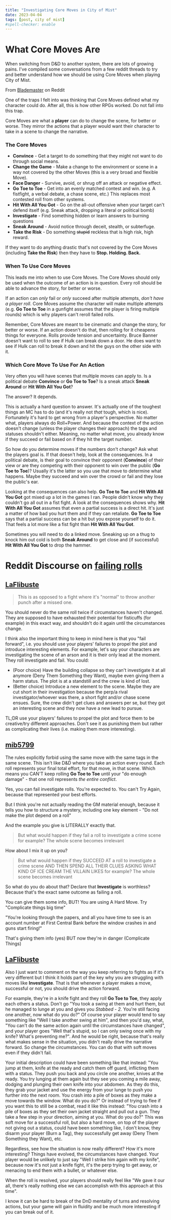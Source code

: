 ```yaml
---
title: "Investigating Core Moves in City of Mist"
date: 2023-04-04
tags: [post, city of mist]
#spell-checker: enable
---
```

# What Core Moves Are
When switching from D&D to another system, there are lots of growing pains. I've compiled some conversations from a few reddit threads to try and better understand how we should be using Core Moves when playing City of Mist.

From [Blademaster](https://www.reddit.com/r/cityofmist/comments/chshhl/new_mc_guide_overview_of_the_core_moves/) on Reddit

One of the traps I felt into was thinking that Core Moves defined what my character could do. After all, this is how other RPGs worked. Do not fall into this trap.

Core Moves are what a **player** can do to change the scene, for better or worse. They mirror the actions that a player would want their character to take in a scene to change the narrative.

### The Core Moves
- **Convince** - Get a target to do something that they might not want to do through social means.
- **Change the Game** - Make a change to the environment or scene in a way not covered by the other Moves (this is a very broad and flexible Move).
- **Face Danger** - Survive, avoid, or shrug off an attack or negative effect.
- **Go Toe to Toe** - Get into an evenly matched contest and win. (e.g. A fistfight, a verbal debate, a chase scene, etc.) This replaces most contested roll from other systems.
- **Hit With All You Got** - Go on the all-out offensive when your target can't defend itself (e.g. Sneak attack, dropping a literal or political bomb)
- **Investigate** - Find something hidden or learn answers to burning questions
- **Sneak Around** - Avoid notice through deceit, stealth, or subterfuge.
- **Take the Risk** - Do something ~~stupid~~ reckless that is high risk, high reward.

If they want to do anything drastic that's not covered by the Core Moves (including **Take the Risk**) then they have to **Stop. Holding. Back.**

### When To Use Core Moves
This leads me into when to use Core Moves. The Core Moves should only be used when the outcome of an action is in question. Every roll should be able to advance the story, for better or worse.

If an action can *only* fail or *only* succeed after multiple attempts, _don't have a player roll_. Core Moves assume the character will make multiple attempts (e.g. **Go Toe to Toe** in a gunfight assumes that the player is firing multiple rounds) which is why players can't reroll failed rolls.

Remember, Core Moves are meant to be cinematic and change the story, for better or worse. If an action doesn't do that, then rolling for it cheapens things for everyone. Rolls provide tension and uncertainty. Bruce Banner doesn't want to roll to see if Hulk can break down a door. He does want to see if Hulk can roll to break it down and hit the guys on the other side with it.

### Which Core Move To Use For An Action
Very often you will have scenes that multiple moves can apply to. Is a political debate **Convince** or **Go Toe to Toe**? Is a sneak attack **Sneak Around** or **Hit With All You Got**?

The answer? It depends.

This is actually a hard question to answer. It's actually one of the toughest things an MC has to do (and it's really not _that_ tough, which is nice). Fortunately it's hard to get wrong from a player's perspective. No matter what, players always do Roll+Power. And because the context of the action doesn't change (unless the player changes their approach) the tags and statuses shouldn't either. Meaning, no matter what move, you already know if they succeed or fail based on if they hit the target number.

So how do you determine moves if the numbers don't change? Ask what the players goal is. If that doesn't help, look at the consequences. In a political debate, is their goal to convince their opponent (**Convince**) of their view or are they competing with their opponent to win over the public (**Go Toe to Toe**)? Usually it's the latter so you use that move to determine what happens. Maybe they succeed and win over the crowd or fail and they lose the public's ear.

Looking at the consequences can also help. **Go Toe to Toe** and **Hit With All You Got** got mixed up a lot in the games I ran. People didn't know why they couldn't go all out in a fist fight. A look at the consequences shows why. **Hit With All You Got** assumes that even a partial success is a direct hit. It's just a matter of how bad you hurt them and if they can retaliate. **Go Toe to Toe** says that a partial success can be a hit but you expose yourself to do it. That feels a lot more like a fist fight than **Hit With All You Got**.

Sometimes you will need to do a linked move. Sneaking up on a thug to knock him out cold is both **Sneak Around** to get close and (if successful) **Hit With All You Got** to drop the hammer.

# Reddit Discourse on [failing rolls](https://www.reddit.com/r/cityofmist/comments/cj3fsr/players_feel_investigate_move_isnt_worth_the_risk/)

## [LaFlibuste](https://www.reddit.com/r/cityofmist/comments/cj3fsr/comment/evdp2ub/?utm_source=reddit&utm_medium=web2x&context=3)
> This is as opposed to a fight where it's "normal" to throw another punch after a missed one.

You should never do the same roll twice if circumstances haven't changed. They are supposed to have exhausted their potential for fisticuffs (for example) in this exact way, and shouldn't do it again until the circumstances change.

I think also the important thing to keep in mind here is that you "fail forward", i.e. you should use your players' failures to propel the plot and introduce interesting elements. For example, let's say your characters are investigating the scene of an arson and it is their only lead at the moment. They roll investigate and fail. You could:
- (Poor choice) Have the building collapse so they can't investigate it at all anymore (Deny Them Something they Want), maybe even giving them a harm status. The plot is at a standstill and the crew is kind of lost.
- (Better choice) Introduce a new element to the scene. Maybe they are cut short in their investigation because the perp/a rival investigator/whoever was there, a short fight and/or chase scene ensues. Sure, the crew didn't get clues and answers per se, but they got an interesting scene and they now have a new lead to pursue.

TL;DR use your players' failures to propel the plot and force them to be creative/try different approaches. Don't see it as punishing them but rather as complicating their lives (i.e. making them more interesting).

## [mib5799](https://www.reddit.com/r/cityofmist/comments/cj3fsr/comment/evdnbxa/?utm_source=reddit&utm_medium=web2x&context=3)
The rules explicitly forbid using the same move with the same tags in the same scene. This isn't like D&D where you take an action every round. Each roll represents your final total effort, for that move, in that scene. Which means you CAN'T keep rolling **Go Toe to Toe** until your "do enough damage" - that one roll represents _the entire conflict_.

Yes, you can fail investigate rolls. You're expected to. You can't Try Again, because that represented your best efforts.

But I think you're not actually reading the GM material enough, because it tells you how to structure a mystery, including one key element - "Do not make the plot depend on a roll"

And the example you give is LITERALLY exactly that.
> But what would happen if they fail a roll to investigate a crime scene for example? The whole scene becomes irrelevant

How about I mix it up on you?
> But what would happen if they SUCCEED AT a roll to investigate a crime scene AND THEN SPEND ALL THEIR CLUES ASKING WHAT KIND OF ICE CREAM THE VILLAIN LIKES for example? The whole scene becomes irrelevant

So what do you do about that? Declare that **Investigate** is worthless? Because that's the exact same outcome as failing a roll.

You can give them some info, BUT! You are using A Hard Move. Try "Complicate things big time"

"You're looking through the papers, and all you have time to see is an account number at First Central Bank before the window crashes in and guns start firing!"

That's giving them info (yes) BUT now they're in danger (Complicate Things)

## [LaFlibuste](https://www.reddit.com/user/LaFlibuste/)
Also I just want to comment on the way you keep referring to fights as if it's very different but I think it holds part of the key why you are struggling with moves like **Investigate**. That is that whenever a player makes a move, successful or not, you should drive the action forward.

For example, they're in a knife fight and they roll **Go Toe to Toe**, they apply each others a status. Don't go "You took a swing at them and hurt them, but he managed to lunge at you and gives you _Stabbed - 2._ You're still facing one another, now what do you do?" Of course your player would tend to say something like "Well I take another swing at him", and then you'd say, what, "You can't do the same action again until the circumstances have changed", and your player goes "Well that's stupid, so I can only swing once with my knife? What's preventing me?". And he would be right, because that's really what makes sense in the situation, you didn't really drive the narrative forward. So change the circumstances. You can do that with soft moves even if they didn't fail.

Your initial description could have been something like that instead: "You jump at them, knife at the ready and catch them off guard, inflicting them with a status. They push you back and you circle one another, knives at the ready. You try lunging at them again but they see you coming a mile away, dodging and plunging their own knife into your abdomen. As they do this, they grab your jacket and use the energy from your lunge to push you further into the next room. You crash into a pile of boxes as they make a move towards the window. What do you do?" Or instead of trying to flee if you want this to still be a combat, read it like this instead: "You crash into a pile of boxes as they set their own jacket straight and pull out a gun. They take a few step in your direction, aiming at you. What do you do?" This was soft move for a successful roll, but also a hard move, on top of the player not giving out a status, could have been something like, I don't know, they disarm your player (Burn a Tag), they successfully get away (Deny Them Something they Want), etc.

Regardless, see how the situation is now really different? How it's more interesting? Things have evolved, the circumstances have changed. Your player would be unlikely to just say "Well I strike him again with my knife", because now it's not just a knife fight, it's the perp trying to get away, or menacing to end them with a bullet, or whatever else.

When the roll is resolved, your players should really feel like "We gave it our all, there's really nothing else we can accomplish with this approach at this time".

I know it can be hard to break of the DnD mentality of turns and resolving actions, but your game will gain in fluidity and be much more interesting if you can break out of it.